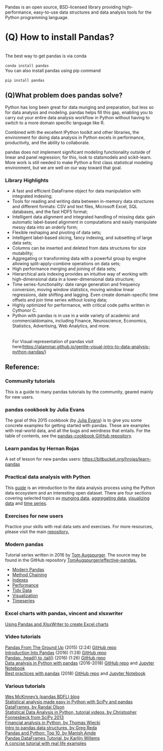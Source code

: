 Pandas is an open source, BSD-licensed library providing high-performance, easy-to-use data structures and data analysis tools for the Python programming language.
# (Q) How to install Pandas?
</br>The best way to get pandas is via conda
</br></br>`conda install pandas`
</br>You can also install pandas using pip command
</br></br>`pip install pandas`
## (Q)What problem does pandas solve?
Python has long been great for data munging and preparation, but less so for data analysis and modeling. pandas helps fill this gap, enabling you to carry out your entire data analysis workflow in Python without having to switch to a more domain specific language like R.

Combined with the excellent IPython toolkit and other libraries, the environment for doing data analysis in Python excels in performance, productivity, and the ability to collaborate.

pandas does not implement significant modeling functionality outside of linear and panel regression; for this, look to statsmodels and scikit-learn. More work is still needed to make Python a first class statistical modeling environment, but we are well on our way toward that goal.

### Library Highlights
*	A fast and efficient DataFrame object for data manipulation with integrated indexing;
*	Tools for reading and writing data between in-memory data structures and different formats: CSV and text files, Microsoft Excel, SQL databases, and the fast HDF5 format;
*	Intelligent data alignment and integrated handling of missing data: gain automatic label-based alignment in computations and easily manipulate messy data into an orderly form;
*	Flexible reshaping and pivoting of data sets;
*	Intelligent label-based slicing, fancy indexing, and subsetting of large data sets;
*	Columns can be inserted and deleted from data structures for size mutability;
*	Aggregating or transforming data with a powerful group by engine allowing split-apply-combine operations on data sets;
*	High performance merging and joining of data sets;
*	Hierarchical axis indexing provides an intuitive way of working with high-dimensional data in a lower-dimensional data structure;
*	Time series-functionality: date range generation and frequency conversion, moving window statistics, moving window linear regressions, date shifting and lagging. Even create domain-specific time offsets and join time series without losing data;
*	Highly optimized for performance, with critical code paths written in Cythonor C.
*	Python with pandas is in use in a wide variety of academic and commercialdomains, including Finance, Neuroscience, Economics, Statistics, Advertising, Web Analytics, and more.
</br></br></br>For Visual representation of pandas visit here(https://jalammar.github.io/gentle-visual-intro-to-data-analysis-python-pandas/)

## Reference:
### Community tutorials
This is a guide to many pandas tutorials by the community, geared mainly for new users.

### pandas cookbook by Julia Evans
The goal of this 2015 cookbook (by <a href="https://jvns.ca/">Julia Evans</a>) is to give you some concrete examples for getting started with pandas. These are examples with real-world data, and all the bugs and weirdness that entails. For the table of contents, see the <a href="https://github.com/jvns/pandas-cookbook">pandas-cookbook GitHub repository</a>.

### Learn pandas by Hernan Rojas
A set of lesson for new pandas users: https://bitbucket.org/hrojas/learn-pandas

### Practical data analysis with Python
This <a href="https://wavedatalab.github.io/datawithpython">guide</a> is an introduction to the data analysis process using the Python data ecosystem and an interesting open dataset. There are four sections covering selected topics as <a href="https://wavedatalab.github.io/datawithpython/munge.html">munging data</a>, <a href="https://wavedatalab.github.io/datawithpython/aggregate.html">aggregating data</a>, <a href="https://wavedatalab.github.io/datawithpython/visualize.html">visualizing data</a> and <a href="https://wavedatalab.github.io/datawithpython/timeseries.html">time series</a>.

### Exercises for new users
Practice your skills with real data sets and exercises. For more resources, please visit the main <a href="https://github.com/guipsamora/pandas_exercises">repository.</a>

### Modern pandas
Tutorial series written in 2016 by <a href="https://github.com/TomAugspurger">Tom Augspurger</a>. The source may be found in the GitHub repository <a href="https://github.com/TomAugspurger/effective-pandas">TomAugspurger/effective-pandas.</a>

* <a href="https://tomaugspurger.github.io/modern-1-intro.html">Modern Pandas</a>
* <a href="https://tomaugspurger.github.io/method-chaining.html">Method Chaining</a>
* <a href="https://tomaugspurger.github.io/modern-3-indexes.html">Indexes</a>
* <a href="https://tomaugspurger.github.io/modern-3-indexes.html">Performance</a>
* <a href="https://tomaugspurger.github.io/modern-5-tidy.html">Tidy Data</a>
* <a href="https://tomaugspurger.github.io/modern-6-visualization.html">Visualization</a>
* <a href="https://tomaugspurger.github.io/modern-6-visualization.html">Timeseries</a>

### Excel charts with pandas, vincent and xlsxwriter
<a href="https://pandas-xlsxwriter-charts.readthedocs.io/">Using Pandas and XlsxWriter to create Excel charts</a>

### Video tutorials
<a href="https://www.youtube.com/watch?v=5JnMutdy6Fw">Pandas From The Ground Up</a> (2015) (2:24) <a href="https://github.com/brandon-rhodes/pycon-pandas-tutorial">GitHub repo</a><br>
<a href="https://www.youtube.com/watch?v=-NR-ynQg0YM">Introduction Into Pandas</a> (2016) (1:28) <a href="https://github.com/chendaniely/2016-pydata-carolinas-pandas">GitHub repo</a><br>
<a href="https://www.youtube.com/watch?v=7vuO9QXDN50">Pandas: .head() to .tail()</a> (2016) (1:26) <a href="https://github.com/TomAugspurger/pydata-chi-h2t">GitHub repo</a><br>
<a href="https://www.youtube.com/playlist?list=PL5-da3qGB5ICCsgW1MxlZ0Hq8LL5U3u9y">Data analysis in Python with pandas</a> (2016-2018) <a href="https://github.com/justmarkham/pandas-videos">GitHub repo</a> and <a href="https://nbviewer.jupyter.org/github/justmarkham/pandas-videos/blob/master/pandas.ipynb">Jupyter Notebook</a><br>
<a href="https://www.youtube.com/playlist?list=PL5-da3qGB5IBITZj_dYSFqnd_15JgqwA6">Best practices with pandas</a> (2018) <a href="https://github.com/justmarkham/pycon-2018-tutorial">GitHub repo</a> and <a href="https://nbviewer.jupyter.org/github/justmarkham/pycon-2018-tutorial/blob/master/tutorial.ipynb">Jupyter Notebook</a><br>

### Various tutorials
<a href="https://wesmckinney.com/archives.html">Wes McKinney’s (pandas BDFL) blog</a><br>
<a href="http://www.randalolson.com/2012/08/06/statistical-analysis-made-easy-in-python/">Statistical analysis made easy in Python with SciPy and pandas DataFrames, by Randal Olson</a><br>
<a href="https://conference.scipy.org/scipy2013/tutorial_detail.php?id=109">Statistical Data Analysis in Python, tutorial videos, by Christopher Fonnesbeck from SciPy 2013</a><br>
<a href="https://nbviewer.ipython.org/github/twiecki/financial-analysis-python-tutorial/blob/master/1.%20Pandas%20Basics.ipynb">Financial analysis in Python, by Thomas Wiecki</a><br>
<a href="http://www.gregreda.com/2013/10/26/intro-to-pandas-data-structures/">Intro to pandas data structures, by Greg Reda</a><br>
<a href="https://manishamde.github.io/blog/2013/03/07/pandas-and-python-top-10/">Pandas and Python: Top 10, by Manish Amde</a><br>
<a href="https://www.datacamp.com/community/tutorials/pandas-tutorial-dataframe-python">Pandas DataFrames Tutorial, by Karlijn Willems</a><br>
<a href="https://tutswiki.com/pandas-cookbook/chapter1/">A concise tutorial with real life examples</a><br>
